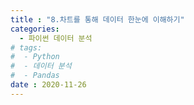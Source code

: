 ```yaml
---
title : "8.차트를 통해 데이터 한눈에 이해하기"
categories:
  - 파이썬 데이터 분석
# tags:
#  - Python
#  - 데이터 분석
#  - Pandas
date : 2020-11-26
---
```







